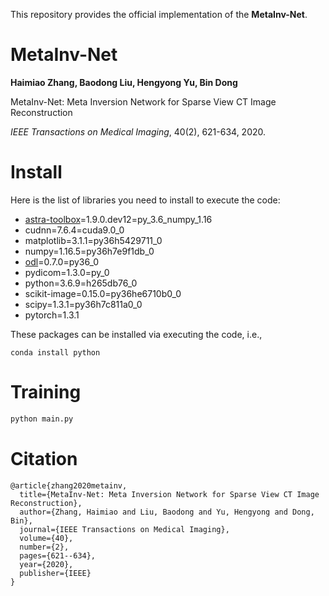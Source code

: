 This repository provides the official implementation of the **MetaInv-Net**.
# MetaInv-Net
**Haimiao Zhang, Baodong Liu, Hengyong Yu, Bin Dong**

MetaInv-Net: Meta Inversion Network for Sparse View CT Image Reconstruction

*IEEE Transactions on Medical Imaging*, 40(2), 621-634, 2020.



# Install

Here is the list of libraries you need to install to execute the code:

   - [astra-toolbox](https://github.com/astra-toolbox/astra-toolbox)=1.9.0.dev12=py_3.6_numpy_1.16
  - cudnn=7.6.4=cuda9.0_0
  - matplotlib=3.1.1=py36h5429711_0
  - numpy=1.16.5=py36h7e9f1db_0
  - [odl](https://github.com/odlgroup/odl)=0.7.0=py36_0
  - pydicom=1.3.0=py_0
  - python=3.6.9=h265db76_0
  - scikit-image=0.15.0=py36he6710b0_0
  - scipy=1.3.1=py36h7c811a0_0
  - pytorch=1.3.1

These packages can be installed via executing the code, i.e.,

```
conda install python
```



# Training

```python
python main.py
```



# Citation

```
@article{zhang2020metainv,
  title={MetaInv-Net: Meta Inversion Network for Sparse View CT Image Reconstruction},
  author={Zhang, Haimiao and Liu, Baodong and Yu, Hengyong and Dong, Bin},
  journal={IEEE Transactions on Medical Imaging},
  volume={40},
  number={2},
  pages={621--634},
  year={2020},
  publisher={IEEE}
}
```
